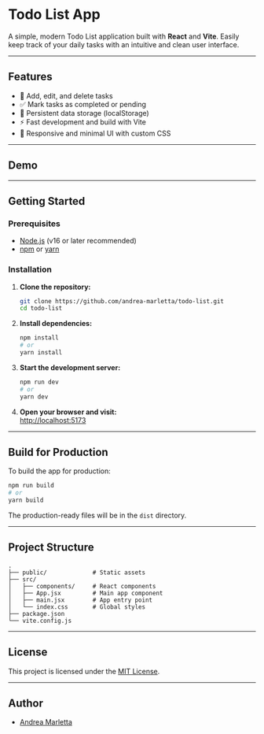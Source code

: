 # Todo List App

A simple, modern Todo List application built with **React** and **Vite**. Easily keep track of your daily tasks with an intuitive and clean user interface.

---

## Features

- 📝 Add, edit, and delete tasks
- ✅ Mark tasks as completed or pending
- 💾 Persistent data storage (localStorage)
- ⚡ Fast development and build with Vite
- 🎨 Responsive and minimal UI with custom CSS

---

## Demo

> 

---

## Getting Started

### Prerequisites

- [Node.js](https://nodejs.org/) (v16 or later recommended)
- [npm](https://www.npmjs.com/) or [yarn](https://yarnpkg.com/)

### Installation

1. **Clone the repository:**
   ```bash
   git clone https://github.com/andrea-marletta/todo-list.git
   cd todo-list
   ```

2. **Install dependencies:**
   ```bash
   npm install
   # or
   yarn install
   ```

3. **Start the development server:**
   ```bash
   npm run dev
   # or
   yarn dev
   ```

4. **Open your browser and visit:**  
   [http://localhost:5173](http://localhost:5173)

---

## Build for Production

To build the app for production:

```bash
npm run build
# or
yarn build
```

The production-ready files will be in the `dist` directory.

---

## Project Structure

```
.
├── public/             # Static assets
├── src/
│   ├── components/     # React components
│   ├── App.jsx         # Main app component
│   ├── main.jsx        # App entry point
│   └── index.css       # Global styles
├── package.json
└── vite.config.js
```

---

## License

This project is licensed under the [MIT License](LICENSE).

---

## Author

- [Andrea Marletta](https://github.com/andrea-marletta)